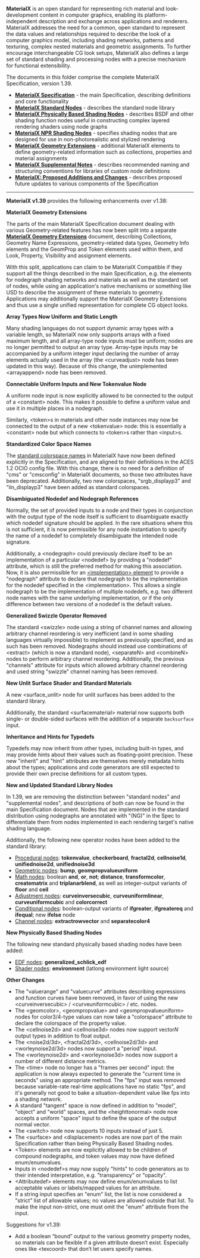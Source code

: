 <!-----
README for MaterialX Specification v1.39
----->

**MaterialX** is an open standard for representing rich material and look-development content in computer graphics, enabling its platform-independent description and exchange across applications and renderers.  MaterialX addresses the need for a common, open standard to represent the data values and relationships required to describe the look of a computer graphics model, including shading networks, patterns and texturing, complex nested materials and geometric assignments. To further encourage interchangeable CG look setups, MaterialX also defines a large set of standard shading and processing nodes with a precise mechanism for functional extensibility.

The documents in this folder comprise the complete MaterialX Specification, version 1.39.

* [**MaterialX Specification**](./MaterialX.Specification.md) - the main Specification, describing definitions and core functionality
* [**MaterialX Standard Nodes**](./MaterialX.StandardNodes.md) - describes the standard node library
* [**MaterialX Physically Based Shading Nodes**](./MaterialX.PBRSpec.md) - describes BSDF and other shading function nodes useful in constructing complex layered rendering shaders using node graphs
* [**MaterialX NPR Shading Nodes**](./MaterialX.NPRSpec.md) - specifies shading nodes that are designed for use in non-photorealistic and stylized rendering
* [**MaterialX Geometry Extensions**](./MaterialX.GeomExts.md) - additional MaterialX elements to define geometry-related information such as collections, properties and material assignments
* [**MaterialX Supplemental Notes**](./MaterialX.Supplement.md) - describes recommended naming and structuring conventions for libraries of custom node definitions
* [**MaterialX: Proposed Additions and Changes**](./MaterialX.Proposals.md) - describes proposed future updates to various components of the Specification

<p>

---


**MaterialX v1.39** provides the following enhancements over v1.38:


**MaterialX Geometry Extensions**

The parts of the main MaterialX Specification document dealing with various Geometry-related features has now been split into a separate [**MaterialX Geometry Extensions**](./MaterialX.GeomExts.md) document, describing Collections, Geometry Name Expressions, geometry-related data types, Geometry Info elements and the GeomProp and Token elements used within them, and Look, Property, Visibility and assignment elements.

With this split, applications can claim to be MaterialX Compatible if they support all the things described in the main Specification, e.g. the elements for nodegraph shading networks and materials as well as the standard set of nodes, while using an application's native mechanisms or something like USD to describe the assignment of these materials to geometry.  Applications may additionally support the MaterialX Geometry Extensions and thus use a single unified representation for complete CG object looks.


**Array Types Now Uniform and Static Length**

Many shading languages do not support dynamic array types with a variable length, so MaterialX now only supports arrays with a fixed maximum length, and all array-type node inputs must be uniform; nodes are no longer permitted to output an array type.  Array-type inputs may be accompanied by a uniform integer input declaring the number of array elements actually used in the array (the &lt;curveadjust> node has been updated in this way).  Because of this change, the unimplemented &lt;arrayappend> node has been removed.


**Connectable Uniform Inputs and New Tokenvalue Node**

A uniform node input is now explicitly allowed to be connected to the output of a &lt;constant> node.  This makes it possible to define a uniform value and use it in multiple places in a nodegraph.

Similarly, &lt;token>s in materials and other node instances may now be connected to the output of a new &lt;tokenvalue> node: this is essentially a &lt;constant> node but which connects to &lt;token>s rather than &lt;input>s.


**Standardized Color Space Names**

The [standard colorspace names](./MaterialX.Specification.md#color-spaces-and-color-management-systems) in MaterialX have now been defined explicitly in the Specification, and are aligned to their definitions in the ACES 1.2 OCIO config file.  With this change, there is no need for a definition of "cms" or "cmsconfig" in MaterialX documents, so those two attributes have been deprecated.  Additionally, two new colorspaces, "srgb_displayp3" and "lin_displayp3" have been added as standard colorspaces.


**Disambiguated Nodedef and Nodegraph References**

Normally, the set of provided inputs to a node and their types in conjunction with the output type of the node itself is sufficient to disambiguate exactly which nodedef signature should be applied.  In the rare situations where this is not sufficient, it is now permissible for any node instantiation to specify the name of a nodedef to completely disambiguate the intended node signature.

Additionally, a &lt;nodegraph> could previously declare itself to be an implementation of a particular &lt;nodedef> by providing a "nodedef" attribute, which is still the preferred method for making this association.  Now, it is also permissible for an [&lt;implementation> element](39/MaterialX.Specification.md#custom-node-definition-using-implementation-elements) to provide a "nodegraph" attribute to declare that nodegraph to be the implementation for the nodedef specified in the &lt;implementation>.  This allows a single nodegraph to be the implementation of multiple nodedefs, e.g. two different node names with the same underlying implementation, or if the only difference between two versions of a nodedef is the default values.


**Generalized Swizzle Operator Removed**

The standard &lt;swizzle> node using a string of channel names and allowing arbitrary channel reordering is very inefficient (and in some shading languages virtually impossible) to implement as previously specified, and as such has been removed.  Nodegraphs should instead use combinations of &lt;extract> (which is now a standard node), &lt;separateN> and &lt;combineN> nodes to perform arbitrary channel reordering.  Additionally, the previous "channels" attribute for inputs which allowed arbitrary channel reordering and used string "swizzle" channel naming has been removed.


**New Unlit Surface Shader and Standard Materials**

A new &lt;surface_unlit> node for unlit surfaces has been added to the standard library.

Additionally, the standard &lt;surfacematerial> material now supports both single- or double-sided surfaces with the addition of a separate `backsurface` input.


**Inheritance and Hints for Typedefs**

Typedefs may now inherit from other types, including built-in types, and may provide hints about their values such as floating-point precision.  These new "inherit" and "hint" attributes are themselves merely metadata hints about the types; applications and code generators are still expected to provide their own precise definitions for all custom types.


**New and Updated Standard Library Nodes**

In 1.39, we are removing the distinction between "standard nodes" and "supplemental nodes", and descriptions of both can now be found in the main Specification document.  Nodes that are implemented in the standard distribution using nodegraphs are annotated with "(NG)" in the Spec to differentiate them from nodes implemented in each rendering target's native shading language.

Additionally, the following new operator nodes have been added to the standard library:

* [Procedural nodes](./MaterialX.Specification.md#procedural-nodes): **tokenvalue**, **checkerboard**, **fractal2d**, **cellnoise1d**, **unifiednoise2d**, **unifiednoise3d**
* [Geometric nodes](./MaterialX.Specification.md#geometric-nodes): **bump**, **geompropvalueuniform**
* [Math nodes](./MaterialX.Specification.md#math-nodes): boolean **and**, **or**, **not**; **distance**, **transformcolor**, **creatematrix** and **triplanarblend**, as well as integer-output variants of **floor** and **ceil**
* [Adjustment nodes](./MaterialX.Specification.md#adjustment-nodes): **curveinversecubic**, **curveuniformlinear**, **curveuniformcubic** and **colorcorrect**
* [Conditional nodes](./MaterialX.Specification.md#conditional-nodes): boolean-output variants of **ifgreater**, **ifgreatereq** and **ifequal**; new **ifelse** node
* [Channel nodes](./MaterialX.Specification.md#channel-nodes): **extractrowvector** and **separatecolor4**


**New Physically Based Shading Nodes**

The following new standard physically based shading nodes have been added:

* [EDF nodes](./MaterialX.PBRSpec.md#edf-nodes): **generalized_schlick_edf**
* [Shader nodes](./MaterialX.PBRSpec.md#shader-nodes): **environment** (latlong environment light source)


**Other Changes**

* The "valuerange" and "valuecurve" attributes describing expressions and function curves have been removed, in favor of using the new &lt;curveinversecubic> / &lt;curveuniformcubic> / etc. nodes.
* The &lt;geomcolor>, &lt;geompropvalue> and &lt;geompropvalueuniform> nodes for color3/4-type values can now take a "colorspace" attribute to declare the colorspace of the property value.
* The &lt;cellnoise2d> and &lt;cellnoise3d> nodes now support vector<em>N</em> output types in addition to float output.
* The &lt;noise2d/3d>, &lt;fractal2d/3d>, &lt;cellnoise2d/3d> and &lt;worleynoise2d/3d> nodes now support a "period" input.
* The &lt;worleynoise2d> and &lt;worleynoise3d> nodes now support a number of different distance metrics.
* The &lt;time> node no longer has a "frames per second" input: the application is now always expected to generate the "current time in seconds" using an appropriate method.  The "fps" input was removed because variable-rate real-time applications have no static "fps", and it's generally not good to bake a situation-dependent value like fps into a shading network.
* A standard "tangent" space is now defined in addition to "model", "object" and "world" spaces, and the &lt;heighttonormal> node now accepts a uniform "space" input to define the space of the output normal vector.
* The &lt;switch> node now supports 10 inputs instead of just 5.
* The &lt;surface> and &lt;displacement> nodes are now part of the main Specification rather than being Physically Based Shading nodes.
* &lt;Token> elements are now explicitly allowed to be children of compound nodegraphs, and token values may now have defined enum/enumvalues.
* Inputs in &lt;nodedef>s may now supply "hints" to code generators as to their intended interpretation, e.g. "transparency" or "opacity".
* &lt;Attributedef> elements may now define enum/enumvalues to list acceptable values or labels/mapped values for an attribute.
* If a string input specifies an "enum" list, the list is now considered a "strict" list of allowable values; no values are allowed outside that list.  To make the input non-strict, one must omit the "enum" attribute from the input.


Suggestions for v1.39:

* Add a boolean “bound” output to the various geometry property nodes, so materials can be flexible if a given attribute doesn’t exist. Especially ones like &lt;texcoord> that don’t let users specify names.

